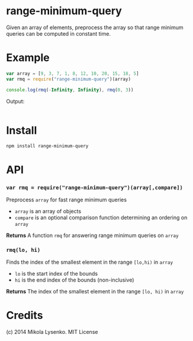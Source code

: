 range-minimum-query
===================
Given an array of elements, preprocess the array so that range minimum queries can be computed in constant time.


# Example

```javascript
var array = [9, 3, 7, 1, 8, 12, 10, 20, 15, 18, 5]
var rmq = require("range-minimum-query")(array)

console.log(rmq(-Infinity, Infinity), rmq(0, 3))
```

Output:

```javascript
```

# Install

```
npm install range-minimum-query
```

# API

### `var rmq = require("range-minimum-query")(array[,compare])`
Preprocess `array` for fast range minimum queries

* `array` is an array of objects
* `compare` is an optional comparison function determining an ordering on `array`

**Returns** A function `rmq` for answering range minimum queries on `array`

### `rmq(lo, hi)`
Finds the index of the smallest element in the range `[lo,hi)` in `array`

* `lo` is the start index of the bounds
* `hi` is the end index of the bounds (non-inclusive)

**Returns** The index of the smallest element in the range `[lo, hi)` in `array`

# Credits
(c) 2014 Mikola Lysenko. MIT License